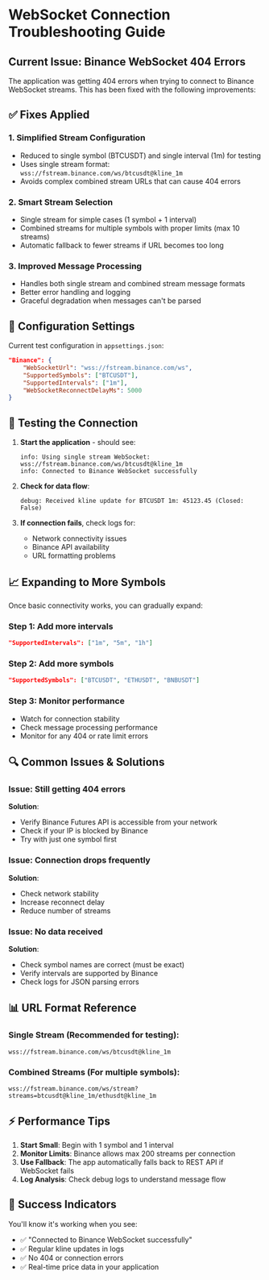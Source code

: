 ﻿# WebSocket Connection Troubleshooting Guide

## Current Issue: Binance WebSocket 404 Errors

The application was getting 404 errors when trying to connect to Binance WebSocket streams. This has been fixed with the following improvements:

## ✅ **Fixes Applied**

### 1. **Simplified Stream Configuration**
- Reduced to single symbol (BTCUSDT) and single interval (1m) for testing
- Uses single stream format: `wss://fstream.binance.com/ws/btcusdt@kline_1m`
- Avoids complex combined stream URLs that can cause 404 errors

### 2. **Smart Stream Selection**
- Single stream for simple cases (1 symbol + 1 interval)
- Combined streams for multiple symbols with proper limits (max 10 streams)
- Automatic fallback to fewer streams if URL becomes too long

### 3. **Improved Message Processing**
- Handles both single stream and combined stream message formats
- Better error handling and logging
- Graceful degradation when messages can't be parsed

## 🔧 **Configuration Settings**

Current test configuration in `appsettings.json`:
```json
"Binance": {
    "WebSocketUrl": "wss://fstream.binance.com/ws",
    "SupportedSymbols": ["BTCUSDT"],
    "SupportedIntervals": ["1m"],
    "WebSocketReconnectDelayMs": 5000
}
```

## 🚀 **Testing the Connection**

1. **Start the application** - should see:
   ```
   info: Using single stream WebSocket: wss://fstream.binance.com/ws/btcusdt@kline_1m
   info: Connected to Binance WebSocket successfully
   ```

2. **Check for data flow**:
   ```
   debug: Received kline update for BTCUSDT 1m: 45123.45 (Closed: False)
   ```

3. **If connection fails**, check logs for:
   - Network connectivity issues
   - Binance API availability
   - URL formatting problems

## 📈 **Expanding to More Symbols**

Once basic connectivity works, you can gradually expand:

### Step 1: Add more intervals
```json
"SupportedIntervals": ["1m", "5m", "1h"]
```

### Step 2: Add more symbols
```json
"SupportedSymbols": ["BTCUSDT", "ETHUSDT", "BNBUSDT"]
```

### Step 3: Monitor performance
- Watch for connection stability
- Check message processing performance
- Monitor for any 404 or rate limit errors

## 🔍 **Common Issues & Solutions**

### Issue: Still getting 404 errors
**Solution**: 
- Verify Binance Futures API is accessible from your network
- Check if your IP is blocked by Binance
- Try with just one symbol first

### Issue: Connection drops frequently
**Solution**:
- Check network stability
- Increase reconnect delay
- Reduce number of streams

### Issue: No data received
**Solution**:
- Check symbol names are correct (must be exact)
- Verify intervals are supported by Binance
- Check logs for JSON parsing errors

## 📊 **URL Format Reference**

### Single Stream (Recommended for testing):
```
wss://fstream.binance.com/ws/btcusdt@kline_1m
```

### Combined Streams (For multiple symbols):
```
wss://fstream.binance.com/ws/stream?streams=btcusdt@kline_1m/ethusdt@kline_1m
```

## ⚡ **Performance Tips**

1. **Start Small**: Begin with 1 symbol and 1 interval
2. **Monitor Limits**: Binance allows max 200 streams per connection
3. **Use Fallback**: The app automatically falls back to REST API if WebSocket fails
4. **Log Analysis**: Check debug logs to understand message flow

## 🎯 **Success Indicators**

You'll know it's working when you see:
- ✅ "Connected to Binance WebSocket successfully"
- ✅ Regular kline updates in logs
- ✅ No 404 or connection errors
- ✅ Real-time price data in your application